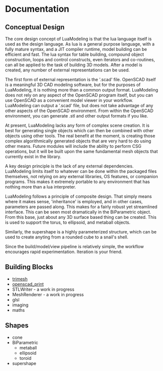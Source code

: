 # Documentation

Conceptual Design
-----------------
The core design concept of LuaModeling is that the lua language itself is used as the design language.  As lua is a general purpose language, with a fully mature syntax, and a JIT compiler runtime, model building can be efficient and fast.  The lua syntax for table building, compound object construction, loops and control constructs, even iterators and co-routines, can all be applied to the task of building 3D models.  After a model is created, any number of external representations can be used.  

The first form of external representation is the '.scad' file.  OpenSCAD itself is a meaningful 3D CAD modeling software, but for the purposes of LuaModeling, it is nothing more than a common output format.  LuaModeling does not rely on any aspect of the OpenSCAD program itself, but you can use OpenSCAD as a convenient model viewer in your workflow.  LuaModeling can output a '.scad' file, but does not take advantage of any other aspects of the OpenSCAD environment.  From within the OpenSCAD environment, you can generate .stl and other output formats if you like.

At present, LuaModeling lacks any form of complex scene creation.  It is best for generating single objects which can then be combined with other objects using other tools.  The real benefit at the moment, is creating those complex algorithmically generated objects that are very hard to do using other means.  Future modules will include the ability to perform CSG operations, but it will be built upon the same fundamental mesh objects that currently exist in the library.

A key design principle is the lack of any external dependencies.  LuaModeling limits itself to whatever can be done within the packaged files themselves, not relying on any external libraries, OS features, or companion programs.  This makes it extremely portable to any environment that has nothing more than a lua interpreter.

LuaModeling follows a principle of composite design.  That simply means where it makes sense, 'inheritance' is employed, and in other cases, parameters are passed along.  This makes for a fairly robust yet streamlined interface.  This can be seen most dramatically in the BiParametric object.  From this base, just about any 3D surface based thing can be created.  This is used to support the torus, to ellipsoid, and metaball objects.

Similarly, the supershape is a highly parameterized structure, which can be used to create anyting from a rounded cube to a snail's shell.

Since the build/model/view pipeline is relatively simple, the workflow encourages rapid experimentation.  Iteration is your friend.


Building Blocks
---------------
* [trimesh](trimesh.md)
* [openscad_print](openscad.md)
* STLWriter - a work in progress
* MeshRenderer - a work in progress
* glsl
* imaging
* maths

Shapes
------
* cone
* BiParametric
    * metaball
    * ellipsoid
    * toroid
* supershape
